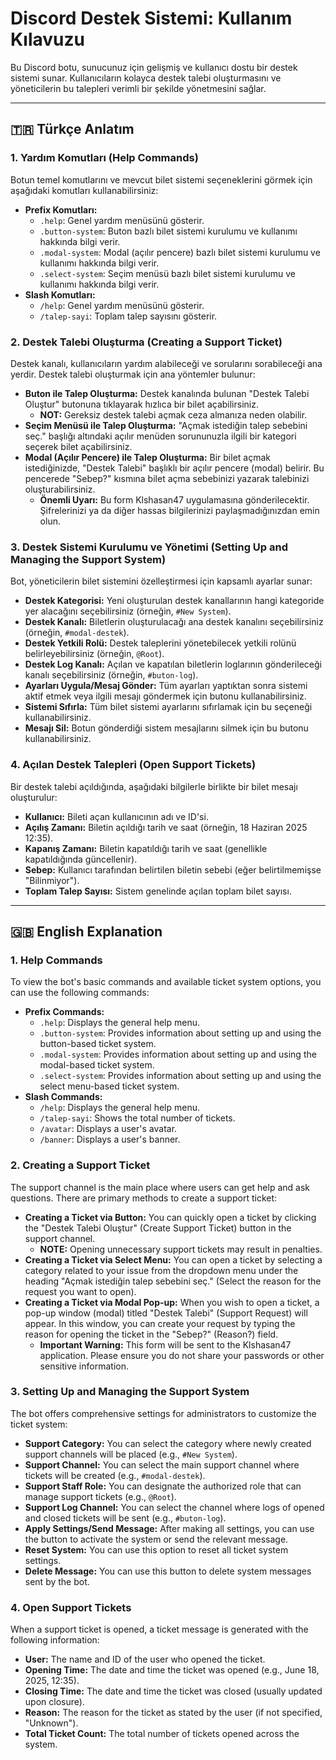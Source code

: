 # Discord Destek Sistemi: Kullanım Kılavuzu

Bu Discord botu, sunucunuz için gelişmiş ve kullanıcı dostu bir destek sistemi sunar. Kullanıcıların kolayca destek talebi oluşturmasını ve yöneticilerin bu talepleri verimli bir şekilde yönetmesini sağlar.

---

## 🇹🇷 Türkçe Anlatım

### 1. Yardım Komutları (Help Commands)

Botun temel komutlarını ve mevcut bilet sistemi seçeneklerini görmek için aşağıdaki komutları kullanabilirsiniz:

* **Prefix Komutları:**
    * `.help`: Genel yardım menüsünü gösterir.
    * `.button-system`: Buton bazlı bilet sistemi kurulumu ve kullanımı hakkında bilgi verir.
    * `.modal-system`: Modal (açılır pencere) bazlı bilet sistemi kurulumu ve kullanımı hakkında bilgi verir.
    * `.select-system`: Seçim menüsü bazlı bilet sistemi kurulumu ve kullanımı hakkında bilgi verir.
* **Slash Komutları:**
    * `/help`: Genel yardım menüsünü gösterir.
    * `/talep-sayi`: Toplam talep sayısını gösterir.

### 2. Destek Talebi Oluşturma (Creating a Support Ticket)

Destek kanalı, kullanıcıların yardım alabileceği ve sorularını sorabileceği ana yerdir. Destek talebi oluşturmak için ana yöntemler bulunur:

* **Buton ile Talep Oluşturma:** Destek kanalında bulunan "Destek Talebi Oluştur" butonuna tıklayarak hızlıca bir bilet açabilirsiniz.
    * **NOT:** Gereksiz destek talebi açmak ceza almanıza neden olabilir.
* **Seçim Menüsü ile Talep Oluşturma:** "Açmak istediğin talep sebebini seç." başlığı altındaki açılır menüden sorununuzla ilgili bir kategori seçerek bilet açabilirsiniz.
* **Modal (Açılır Pencere) ile Talep Oluşturma:** Bir bilet açmak istediğinizde, "Destek Talebi" başlıklı bir açılır pencere (modal) belirir. Bu pencerede "Sebep?" kısmına bilet açma sebebinizi yazarak talebinizi oluşturabilirsiniz.
    * **Önemli Uyarı:** Bu form Klshasan47 uygulamasına gönderilecektir. Şifrelerinizi ya da diğer hassas bilgilerinizi paylaşmadığınızdan emin olun.

### 3. Destek Sistemi Kurulumu ve Yönetimi (Setting Up and Managing the Support System)

Bot, yöneticilerin bilet sistemini özelleştirmesi için kapsamlı ayarlar sunar:

* **Destek Kategorisi:** Yeni oluşturulan destek kanallarının hangi kategoride yer alacağını seçebilirsiniz (örneğin, `#New System`).
* **Destek Kanalı:** Biletlerin oluşturulacağı ana destek kanalını seçebilirsiniz (örneğin, `#modal-destek`).
* **Destek Yetkili Rolü:** Destek taleplerini yönetebilecek yetkili rolünü belirleyebilirsiniz (örneğin, `@Root`).
* **Destek Log Kanalı:** Açılan ve kapatılan biletlerin loglarının gönderileceği kanalı seçebilirsiniz (örneğin, `#buton-log`).
* **Ayarları Uygula/Mesaj Gönder:** Tüm ayarları yaptıktan sonra sistemi aktif etmek veya ilgili mesajı göndermek için butonu kullanabilirsiniz.
* **Sistemi Sıfırla:** Tüm bilet sistemi ayarlarını sıfırlamak için bu seçeneği kullanabilirsiniz.
* **Mesajı Sil:** Botun gönderdiği sistem mesajlarını silmek için bu butonu kullanabilirsiniz.

### 4. Açılan Destek Talepleri (Open Support Tickets)

Bir destek talebi açıldığında, aşağıdaki bilgilerle birlikte bir bilet mesajı oluşturulur:

* **Kullanıcı:** Bileti açan kullanıcının adı ve ID'si.
* **Açılış Zamanı:** Biletin açıldığı tarih ve saat (örneğin, 18 Haziran 2025 12:35).
* **Kapanış Zamanı:** Biletin kapatıldığı tarih ve saat (genellikle kapatıldığında güncellenir).
* **Sebep:** Kullanıcı tarafından belirtilen biletin sebebi (eğer belirtilmemişse "Bilinmiyor").
* **Toplam Talep Sayısı:** Sistem genelinde açılan toplam bilet sayısı.

---

## 🇬🇧 English Explanation

### 1. Help Commands

To view the bot's basic commands and available ticket system options, you can use the following commands:

* **Prefix Commands:**
    * `.help`: Displays the general help menu.
    * `.button-system`: Provides information about setting up and using the button-based ticket system.
    * `.modal-system`: Provides information about setting up and using the modal-based ticket system.
    * `.select-system`: Provides information about setting up and using the select menu-based ticket system.
* **Slash Commands:**
    * `/help`: Displays the general help menu.
    * `/talep-sayi`: Shows the total number of tickets.
    * `/avatar`: Displays a user's avatar.
    * `/banner`: Displays a user's banner.

### 2. Creating a Support Ticket

The support channel is the main place where users can get help and ask questions. There are primary methods to create a support ticket:

* **Creating a Ticket via Button:** You can quickly open a ticket by clicking the "Destek Talebi Oluştur" (Create Support Ticket) button in the support channel.
    * **NOTE:** Opening unnecessary support tickets may result in penalties.
* **Creating a Ticket via Select Menu:** You can open a ticket by selecting a category related to your issue from the dropdown menu under the heading "Açmak istediğin talep sebebini seç." (Select the reason for the request you want to open).
* **Creating a Ticket via Modal Pop-up:** When you wish to open a ticket, a pop-up window (modal) titled "Destek Talebi" (Support Request) will appear. In this window, you can create your request by typing the reason for opening the ticket in the "Sebep?" (Reason?) field.
    * **Important Warning:** This form will be sent to the Klshasan47 application. Please ensure you do not share your passwords or other sensitive information.

### 3. Setting Up and Managing the Support System

The bot offers comprehensive settings for administrators to customize the ticket system:

* **Support Category:** You can select the category where newly created support channels will be placed (e.g., `#New System`).
* **Support Channel:** You can select the main support channel where tickets will be created (e.g., `#modal-destek`).
* **Support Staff Role:** You can designate the authorized role that can manage support tickets (e.g., `@Root`).
* **Support Log Channel:** You can select the channel where logs of opened and closed tickets will be sent (e.g., `#buton-log`).
* **Apply Settings/Send Message:** After making all settings, you can use the button to activate the system or send the relevant message.
* **Reset System:** You can use this option to reset all ticket system settings.
* **Delete Message:** You can use this button to delete system messages sent by the bot.

### 4. Open Support Tickets

When a support ticket is opened, a ticket message is generated with the following information:

* **User:** The name and ID of the user who opened the ticket.
* **Opening Time:** The date and time the ticket was opened (e.g., June 18, 2025, 12:35).
* **Closing Time:** The date and time the ticket was closed (usually updated upon closure).
* **Reason:** The reason for the ticket as stated by the user (if not specified, "Unknown").
* **Total Ticket Count:** The total number of tickets opened across the system.
